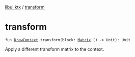 [libui.ktx](index.md) / [transform](./transform.md)

# transform

`fun `[`DrawContext`](-draw-context.md)`.transform(block: `[`Matrix`](-matrix/index.md)`.() -> Unit): Unit`

Apply a different transform matrix to the context.


